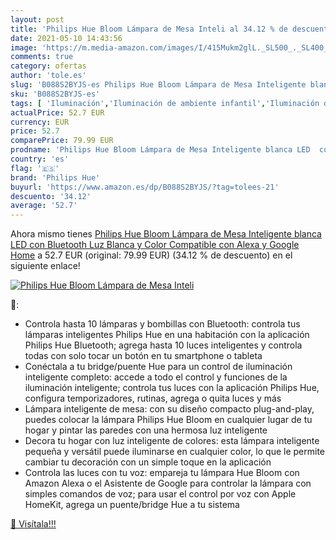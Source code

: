 ```yaml
---
layout: post
title: 'Philips Hue Bloom Lámpara de Mesa Inteli al 34.12 % de descuento'
date: 2021-05-10 14:43:56
image: 'https://m.media-amazon.com/images/I/415Mukm2glL._SL500_._SL400_.jpg'
comments: true
category: ofertas
author: 'tole.es'
slug: 'B088S2BYJS-es Philips Hue Bloom Lámpara de Mesa Inteligente blanca LED...'
sku: 'B088S2BYJS-es'
tags: [ 'Iluminación','Iluminación de ambiente infantil','Iluminación de interior','Lámparas e iluminación infantil','alexa','google','home','hue','philips','philips hue', ]
actualPrice: 52.7 EUR
currency: EUR
price: 52.7
comparePrice: 79.99 EUR
prodname: 'Philips Hue Bloom Lámpara de Mesa Inteligente blanca LED  con Bluetooth  Luz Blanca y Color  Compatible con Alexa y Google Home'
country: 'es'
flag: '🇪🇸'
brand: 'Philips Hue'
buyurl: 'https://www.amazon.es/dp/B088S2BYJS/?tag=tolees-21'
descuento: '34.12'
average: '52.7'
---
```


Ahora mismo tienes [Philips Hue Bloom Lámpara de Mesa Inteligente blanca LED  con Bluetooth  Luz Blanca y Color  Compatible con Alexa y Google Home](https://www.amazon.es/dp/B088S2BYJS/?tag=tolees-21) a 52.7 EUR (original: 79.99 EUR) (34.12 %  de descuento) en el siguiente enlace!

[![Philips Hue Bloom Lámpara de Mesa Inteli](https://m.media-amazon.com/images/I/415Mukm2glL._SL500_._SL400_.jpg)](https://www.amazon.es/dp/B088S2BYJS/?tag=tolees-21)

🔎:

- Controla hasta 10 lámparas y bombillas con Bluetooth: controla tus lámparas inteligentes Philips Hue en una habitación con la aplicación Philips Hue Bluetooth; agrega hasta 10 luces inteligentes y controla todas con solo tocar un botón en tu smartphone o tableta
- Conéctala a tu bridge/puente Hue para un control de iluminación inteligente completo: accede a todo el control y funciones de la iluminación inteligente; controla tus luces con la aplicación Philips Hue, configura temporizadores, rutinas, agrega o quita luces y más
- Lámpara inteligente de mesa: con su diseño compacto plug-and-play, puedes colocar la lámpara Philips Hue Bloom en cualquier lugar de tu hogar y pintar las paredes con una hermosa luz inteligente
- Decora tu hogar con luz inteligente de colores: esta lámpara inteligente pequeña y versátil puede iluminarse en cualquier color, lo que le permite cambiar tu decoración con un simple toque en la aplicación
- Controla las luces con tu voz: empareja tu lámpara Hue Bloom con Amazon Alexa o el Asistente de Google para controlar la lámpara con simples comandos de voz; para usar el control por voz con Apple HomeKit, agrega un puente/bridge Hue a tu sistema

[🛒 Visítala!!!](https://www.amazon.es/dp/B088S2BYJS/?tag=tolees-21)
